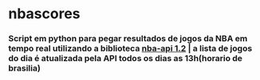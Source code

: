 # nbascores
### Script em python para pegar resultados de jogos da NBA em tempo real utilizando a biblioteca [nba-api 1.2](https://pypi.org/project/nba-api/) | a lista de jogos do dia é atualizada pela API todos os dias as 13h(horario de brasilia)
## 

